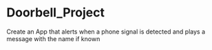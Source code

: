 # Doorbell_Project
Create an App that alerts when a phone signal is detected and plays a message with the name if known
